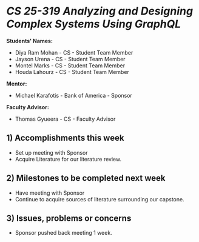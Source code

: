 # *CS 25-319 Analyzing and Designing Complex Systems Using GraphQL*

**Students' Names:**
-  Diya Ram Mohan - CS - Student Team Member
-  Jayson Urena - CS - Student Team Member
-  Montel Marks - CS - Student Team Member
-  Houda Lahourz - CS - Student Team Member

**Mentor:**
- Michael Karafotis - Bank of America - Sponsor

**Faculty Advisor:**
- Thomas Gyueera - CS - Faculty Advisor

## 1) Accomplishments this week ##
   - Set up meeting with Sponsor	
   - Acquire Literature for our literature review.

## 2) Milestones to be completed next week ##
   - Have meeting with Sponsor
   - Continue to acquire sources of literature surrounding our capstone.

## 3) Issues, problems or concerns ##
   - Sponsor pushed back meeting 1 week.
   


